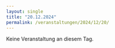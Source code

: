 ```yaml
---
layout: single
title: "20.12.2024"
permalink: /veranstaltungen/2024/12/20/
---
```


Keine Veranstaltung an diesem Tag.
